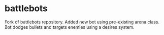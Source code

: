 # battlebots

Fork of battlebots repository. 
Added new bot using pre-existing arena class.
Bot dodges bullets and targets enemies using a desires system.
